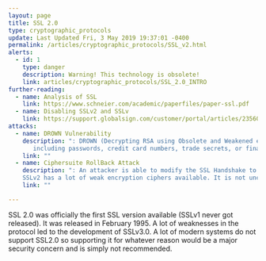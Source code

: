 ```yaml
---
layout: page
title: SSL 2.0
type: cryptographic_protocols
update: Last Updated Fri, 3 May 2019 19:37:01 -0400
permalink: /articles/cryptographic_protocols/SSL_v2.html
alerts:
  - id: 1
    type: danger
    description: Warning! This technology is obsolete!
    link: articles/cryptographic_protocols/SSL_2.0_INTRO
further-reading:
  - name: Analysis of SSL
    link: https://www.schneier.com/academic/paperfiles/paper-ssl.pdf
  - name: Disabling SSLv2 and SSLv
    link: https://support.globalsign.com/customer/portal/articles/2356063
attacks:
  - name: DROWN Vulnerability
    description: ": DROWN (Decrypting RSA using Obsolete and Weakened eNcryption) allows attackers to break the encryption and read or steal sensitive communications,
       including passwords, credit card numbers, trade secrets, or financial data."
    link: ""
  - name: Ciphersuite RollBack Attack
    description: ": An attacker is able to modify the SSL Handshake to force the connection to use weaker cipher suites than what the client has proposed.
    SSLv2 has a lot of weak encryption ciphers available. It is not uncommon to find weak encryption settings enabled on a server. One such weak encryption algorithm is named DES."
    link: ""

---
```

SSL 2.0 was officially the first SSL version available (SSLv1 never got released). It was released in February 1995.
A lot of weaknesses in the protocol led to the development of SSLv3.0. A lot of modern systems do not support SSL2.0 so supporting it for whatever reason would be a major security concern and is simply not recommended.
